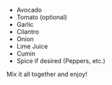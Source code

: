 - Avocado
- Tomato (optional)
- Garlic
- Cilantro
- Onion
- Lime Juice
- Cumin
- Spice if desired (Peppers, etc.)

Mix it all together and enjoy!
